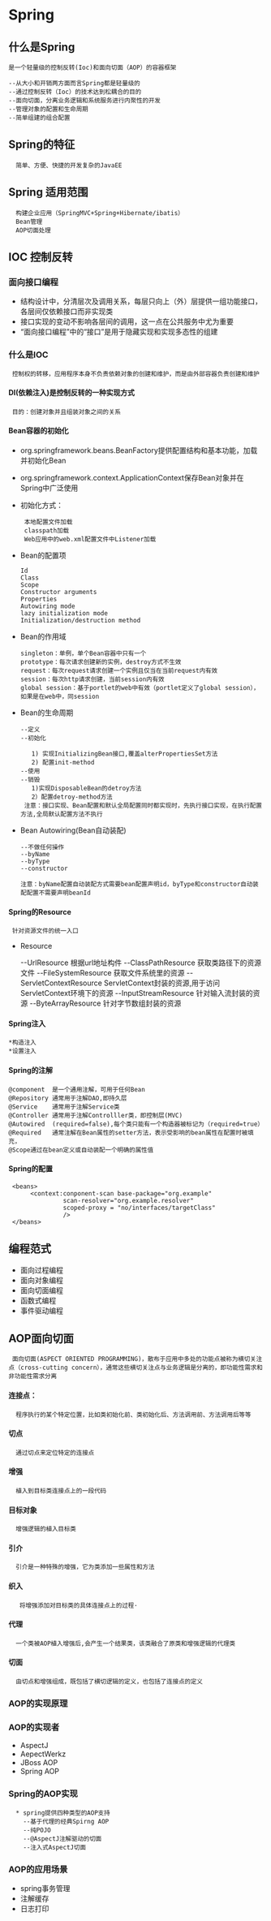 # Spring

## 什么是Spring
    是一个轻量级的控制反转(Ioc)和面向切面（AOP）的容器框架
    
    --从大小和开销两方面而言Spring都是轻量级的
    --通过控制反转（Ioc）的技术达到松耦合的目的
    --面向切面，分离业务逻辑和系统服务进行内聚性的开发
    --管理对象的配置和生命周期
    --简单组建的组合配置
    
## Spring的特征
     
      简单、方便、快捷的开发复杂的JavaEE
      
## Spring 适用范围
      构建企业应用（SpringMVC+Spring+Hibernate/ibatis）
      Bean管理
      AOP切面处理

## IOC 控制反转

### 面向接口编程
    
   * 结构设计中，分清层次及调用关系，每层只向上（外）层提供一组功能接口，各层间仅依赖接口而非实现类
   * 接口实现的变动不影响各层间的调用，这一点在公共服务中尤为重要
   * “面向接口编程”中的“接口”是用于隐藏实现和实现多态性的组建
### 什么是IOC
    
     控制权的转移，应用程序本身不负责依赖对象的创建和维护，而是由外部容器负责创建和维护
#### DI(依赖注入)是控制反转的一种实现方式
     目的：创建对象并且组装对象之间的关系
     
           
           
           
#### Bean容器的初始化
  * org.springframework.beans.BeanFactory提供配置结构和基本功能，加载并初始化Bean
  * org.springframework.context.ApplicationContext保存Bean对象并在Spring中广泛使用
  * 初始化方式：
  
         本地配置文件加载
         classpath加载
         Web应用中的web.xml配置文件中Listener加载
  * Bean的配置项
       
        Id
        Class
        Scope
        Constructor arguments
        Properties
        Autowiring mode
        lazy initialization mode
        Initialization/destruction method
  * Bean的作用域
        
        singleton：单例，单个Bean容器中只有一个
        prototype：每次请求创建新的实例，destroy方式不生效
        request：每次request请求创建一个实例且仅当在当前request内有效
        session：每次http请求创建，当前session内有效
        global session：基于portlet的web中有效（portlet定义了global session），如果是在web中，同session
        
  * Bean的生命周期
       
        --定义
        --初始化
           
           1) 实现InitializingBean接口,覆盖alterPropertiesSet方法
           2) 配置init-method
        --使用
        --销毁
           1)实现DisposableBean的detroy方法
           2）配置detroy-method方法
         注意：接口实现、Bean配置和默认全局配置同时都实现时，先执行接口实现，在执行配置方法,全局默认配置方法不执行
  
  * Bean Autowiring(Bean自动装配)
        
        --不做任何操作
        --byName
        --byType
        --constructor
        
        注意：byName配置自动装配方式需要bean配置声明id，byType和constructor自动装配配置不需要声明beanId

#### Spring的Resource

     针对资源文件的统一入口
     
  * Resource
  
  
    --UrlResource               根据url地址构件
    --ClassPathResource         获取类路径下的资源文件
    --FileSystemResource        获取文件系统里的资源
    --ServletContextResource    ServletContext封装的资源,用于访问ServletContext环境下的资源
    --InputStreamResource       针对输入流封装的资源
    --ByteArrayResource         针对字节数组封装的资源

  
#### Spring注入
    *构造注入
    *设置注入
#### Spring的注解


    @component  是一个通用注解，可用于任何Bean
    @Repository 通常用于注解DAO,即持久层
    @Service    通常用于注解Service类
    @Controller 通常用于注解Controlller类，即控制层(MVC)
    @Autowired  (required=false),每个类只能有一个构造器被标记为（required=true）
    @Required   通常注解在Bean属性的setter方法，表示受影响的bean属性在配置时被填充，
    @Scope通过在bean定义或自动装配一个明确的属性值
    
#### Spring的配置
    
    
     <beans>
          <context:conponent-scan base-package="org.example"
                   scan-resolver="org.example.resolver" 
                   scoped-proxy = "no/interfaces/targetClass"
                   />
     </beans>
     
## 编程范式
     
   *  面向过程编程
   *  面向对象编程
   *  面向切面编程
   *  函数式编程
   *  事件驱动编程    
    
## AOP面向切面

     面向切面(ASPECT ORIENTED PROGRAMMING)，散布于应用中多处的功能点被称为横切关注点（cross-cutting concern），通常这些横切关注点与业务逻辑是分离的，即功能性需求和非功能性需求分离


 
     

#### 连接点：
      程序执行的某个特定位置，比如类初始化前、类初始化后、方法调用前、方法调用后等等
#### 切点
      通过切点来定位特定的连接点
#### 增强
      植入到目标类连接点上的一段代码
#### 目标对象
      增强逻辑的植入目标类
#### 引介
      引介是一种特殊的增强，它为类添加一些属性和方法
#### 织入
       将增强添加对目标类的具体连接点上的过程·
#### 代理
      一个类被AOP植入增强后,会产生一个结果类，该类融合了原类和增强逻辑的代理类
#### 切面
      由切点和增强组成，既包括了横切逻辑的定义，也包括了连接点的定义
### AOP的实现原理      
### AOP的实现者

  * AspectJ
  * AepectWerkz
  * JBoss AOP
  * Spring AOP
      
      
      
      
      
      
### Spring的AOP实现
      
      
      * spring提供四种类型的AOP支持
        --基于代理的经典Spirng AOP
        --纯POJO
        --@AspectJ注解驱动的切面
        --注入式AspectJ切面
        
### AOP的应用场景

   * spring事务管理
   * 注解缓存
   * 日志打印
